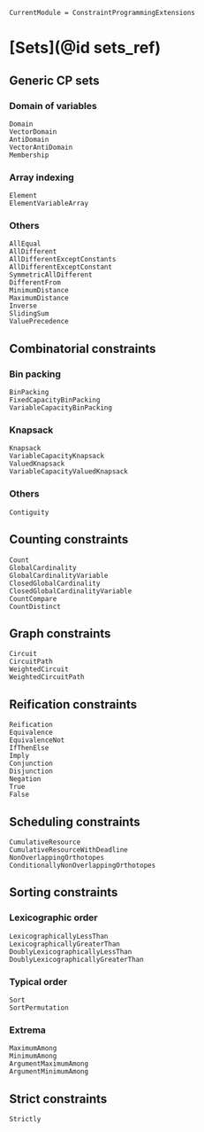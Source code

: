 ```@meta
CurrentModule = ConstraintProgrammingExtensions
```

# [Sets](@id sets_ref)

## Generic CP sets

### Domain of variables

```@docs
Domain
VectorDomain
AntiDomain
VectorAntiDomain
Membership
```

### Array indexing

```@docs
Element
ElementVariableArray
```

### Others

```@docs
AllEqual
AllDifferent
AllDifferentExceptConstants
AllDifferentExceptConstant
SymmetricAllDifferent
DifferentFrom
MinimumDistance
MaximumDistance
Inverse
SlidingSum
ValuePrecedence
```

## Combinatorial constraints

### Bin packing

```@docs
BinPacking
FixedCapacityBinPacking
VariableCapacityBinPacking
```

### Knapsack

```@docs
Knapsack
VariableCapacityKnapsack
ValuedKnapsack
VariableCapacityValuedKnapsack
```

### Others

```@docs
Contiguity
```

## Counting constraints

```@docs
Count
GlobalCardinality
GlobalCardinalityVariable
ClosedGlobalCardinality
ClosedGlobalCardinalityVariable
CountCompare
CountDistinct
```

## Graph constraints

```@docs
Circuit
CircuitPath
WeightedCircuit
WeightedCircuitPath
```

## Reification constraints

```@docs
Reification
Equivalence
EquivalenceNot
IfThenElse
Imply
Conjunction
Disjunction
Negation
True
False
```

## Scheduling constraints

```@docs
CumulativeResource
CumulativeResourceWithDeadline
NonOverlappingOrthotopes
ConditionallyNonOverlappingOrthotopes
```

## Sorting constraints

### Lexicographic order

```@docs
LexicographicallyLessThan
LexicographicallyGreaterThan
DoublyLexicographicallyLessThan
DoublyLexicographicallyGreaterThan
```

### Typical order

```@docs
Sort
SortPermutation
```

### Extrema

```@docs
MaximumAmong
MinimumAmong
ArgumentMaximumAmong
ArgumentMinimumAmong
```

## Strict constraints

```@docs
Strictly
```